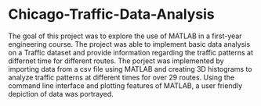 # Chicago-Traffic-Data-Analysis
The goal of this project was to explore the use of MATLAB in a first-year engineering course. The project was able to implement basic data analysis on a Traffic dataset and provide information regarding the traffic patterns at differnet time for different routes. 
The porject was implemented by importing data from a csv file using MATLAB and creating 3D histograms to analyze traffic patterns at different times for over 29 routes. Using the command line interface and plotting features of MATLAB, a user friendly depiction of data was portrayed.
